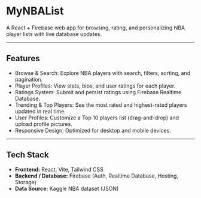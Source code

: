# MyNBAList

A React + Firebase web app for browsing, rating, and personalizing NBA player lists with live database updates.  

---

## Features
- Browse & Search: Explore NBA players with search, filters, sorting, and pagination.  
- Player Profiles: View stats, bios, and user ratings for each player.  
- Ratings System: Submit and persist ratings using Firebase Realtime Database.  
- Trending & Top Players: See the most rated and highest-rated players updated in real time.  
- User Profiles: Customize a Top 10 players list (drag-and-drop) and upload profile pictures.  
- Responsive Design: Optimized for desktop and mobile devices.  

---

## Tech Stack
- **Frontend:** React, Vite, Tailwind CSS  
- **Backend / Database:** Firebase (Auth, Realtime Database, Hosting, Storage)  
- **Data Source:** Kaggle NBA dataset (JSON)  
